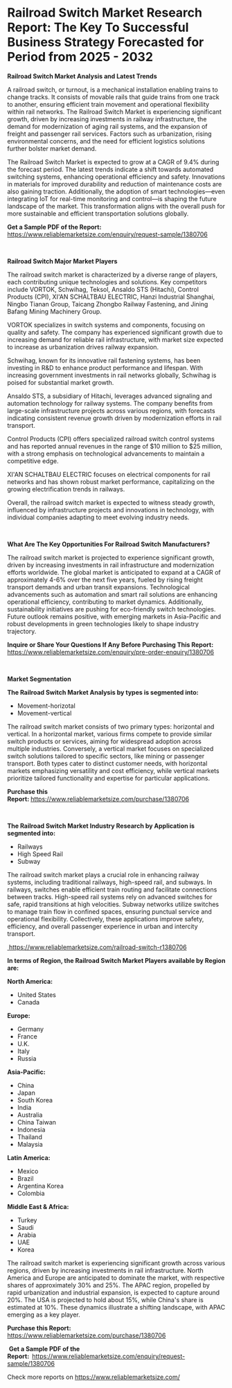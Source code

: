 <p><h1>Railroad Switch Market Research Report: The Key To Successful Business Strategy Forecasted for Period from 2025 - 2032</h1></p><p><strong>Railroad Switch Market Analysis and Latest Trends</strong></p>
<p><p>A railroad switch, or turnout, is a mechanical installation enabling trains to change tracks. It consists of movable rails that guide trains from one track to another, ensuring efficient train movement and operational flexibility within rail networks. The Railroad Switch Market is experiencing significant growth, driven by increasing investments in railway infrastructure, the demand for modernization of aging rail systems, and the expansion of freight and passenger rail services. Factors such as urbanization, rising environmental concerns, and the need for efficient logistics solutions further bolster market demand.</p><p>The Railroad Switch Market is expected to grow at a CAGR of 9.4% during the forecast period. The latest trends indicate a shift towards automated switching systems, enhancing operational efficiency and safety. Innovations in materials for improved durability and reduction of maintenance costs are also gaining traction. Additionally, the adoption of smart technologies—even integrating IoT for real-time monitoring and control—is shaping the future landscape of the market. This transformation aligns with the overall push for more sustainable and efficient transportation solutions globally.</p></p>
<p><strong>Get a Sample PDF of the Report:&nbsp;</strong> <a href="https://www.reliablemarketsize.com/enquiry/request-sample/1380706?utm_campaign=3101&utm_medium=2&utm_source=Github&utm_content=ia&utm_term=30032025&utm_id=railroad-switch">https://www.reliablemarketsize.com/enquiry/request-sample/1380706</a></p>
<p>&nbsp;</p>
<p><strong>Railroad Switch Major Market Players</strong></p>
<p><p>The railroad switch market is characterized by a diverse range of players, each contributing unique technologies and solutions. Key competitors include VORTOK, Schwihag, Teksol, Ansaldo STS (Hitachi), Control Products (CPI), XI'AN SCHALTBAU ELECTRIC, Hanzi Industrial Shanghai, Ningbo Tianan Group, Taicang Zhongbo Railway Fastening, and Jining Bafang Mining Machinery Group.</p><p>VORTOK specializes in switch systems and components, focusing on quality and safety. The company has experienced significant growth due to increasing demand for reliable rail infrastructure, with market size expected to increase as urbanization drives railway expansion.</p><p>Schwihag, known for its innovative rail fastening systems, has been investing in R&D to enhance product performance and lifespan. With increasing government investments in rail networks globally, Schwihag is poised for substantial market growth.</p><p>Ansaldo STS, a subsidiary of Hitachi, leverages advanced signaling and automation technology for railway systems. The company benefits from large-scale infrastructure projects across various regions, with forecasts indicating consistent revenue growth driven by modernization efforts in rail transport.</p><p>Control Products (CPI) offers specialized railroad switch control systems and has reported annual revenues in the range of $10 million to $25 million, with a strong emphasis on technological advancements to maintain a competitive edge.</p><p>XI'AN SCHALTBAU ELECTRIC focuses on electrical components for rail networks and has shown robust market performance, capitalizing on the growing electrification trends in railways.</p><p>Overall, the railroad switch market is expected to witness steady growth, influenced by infrastructure projects and innovations in technology, with individual companies adapting to meet evolving industry needs.</p></p>
<p>&nbsp;</p>
<p><strong>What Are The Key Opportunities For Railroad Switch Manufacturers?</strong></p>
<p><p>The railroad switch market is projected to experience significant growth, driven by increasing investments in rail infrastructure and modernization efforts worldwide. The global market is anticipated to expand at a CAGR of approximately 4-6% over the next five years, fueled by rising freight transport demands and urban transit expansions. Technological advancements such as automation and smart rail solutions are enhancing operational efficiency, contributing to market dynamics. Additionally, sustainability initiatives are pushing for eco-friendly switch technologies. Future outlook remains positive, with emerging markets in Asia-Pacific and robust developments in green technologies likely to shape industry trajectory.</p></p>
<p><strong>Inquire or Share Your Questions If Any Before Purchasing This Report:</strong> <a href="https://www.reliablemarketsize.com/enquiry/pre-order-enquiry/1380706?utm_campaign=3101&utm_medium=2&utm_source=Github&utm_content=ia&utm_term=30032025&utm_id=railroad-switch">https://www.reliablemarketsize.com/enquiry/pre-order-enquiry/1380706</a></p>
<p>&nbsp;</p>
<p><strong>Market Segmentation</strong></p>
<p><strong>The Railroad Switch Market Analysis by types is segmented into:</strong></p>
<p><ul><li>Movement-horizotal</li><li>Movement-vertical</li></ul></p>
<p><p>The railroad switch market consists of two primary types: horizontal and vertical. In a horizontal market, various firms compete to provide similar switch products or services, aiming for widespread adoption across multiple industries. Conversely, a vertical market focuses on specialized switch solutions tailored to specific sectors, like mining or passenger transport. Both types cater to distinct customer needs, with horizontal markets emphasizing versatility and cost efficiency, while vertical markets prioritize tailored functionality and expertise for particular applications.</p></p>
<p><strong>Purchase this Report:&nbsp;</strong><a href="https://www.reliablemarketsize.com/purchase/1380706?utm_campaign=3101&utm_medium=2&utm_source=Github&utm_content=ia&utm_term=30032025&utm_id=railroad-switch">https://www.reliablemarketsize.com/purchase/1380706</a></p>
<p>&nbsp;</p>
<p><strong>The Railroad Switch Market Industry Research by Application is segmented into:</strong></p>
<p><ul><li>Railways</li><li>High Speed Rail</li><li>Subway</li></ul></p>
<p><p>The railroad switch market plays a crucial role in enhancing railway systems, including traditional railways, high-speed rail, and subways. In railways, switches enable efficient train routing and facilitate connections between tracks. High-speed rail systems rely on advanced switches for safe, rapid transitions at high velocities. Subway networks utilize switches to manage train flow in confined spaces, ensuring punctual service and operational flexibility. Collectively, these applications improve safety, efficiency, and overall passenger experience in urban and intercity transport.</p></p>
<p><a href="https://www.reliablemarketsize.com/railroad-switch-r1380706?utm_campaign=3101&utm_medium=2&utm_source=Github&utm_content=ia&utm_term=30032025&utm_id=railroad-switch">&nbsp;https://www.reliablemarketsize.com/railroad-switch-r1380706</a></p>
<p><strong>In terms of Region, the Railroad Switch Market Players available by Region are:</strong></p>
<p>
    <p> <strong> North America: </strong>
        <ul>
            <li>United States</li>
            <li>Canada</li>
        </ul>
        </p> 
    <p> <strong> Europe: </strong>
        <ul>
            <li>Germany</li>
            <li>France</li>
            <li>U.K.</li>
            <li>Italy</li>
            <li>Russia</li>
        </ul>
        </p> 
    <p> <strong> Asia-Pacific: </strong>
        <ul>
            <li>China</li>
            <li>Japan</li>
            <li>South Korea</li>
            <li>India</li>
            <li>Australia</li>
            <li>China Taiwan</li>
            <li>Indonesia</li>
            <li>Thailand</li>
            <li>Malaysia</li>
        </ul>
        </p> 
    <p> <strong> Latin America: </strong>
        <ul>
            <li>Mexico</li>
            <li>Brazil</li>
            <li>Argentina Korea</li>
            <li>Colombia</li>
        </ul>
        </p> 
    <p> <strong> Middle East & Africa: </strong>
        <ul>
            <li>Turkey</li>
            <li>Saudi</li>
            <li>Arabia</li>
            <li>UAE</li>
            <li>Korea</li>
        </ul>
    </p>
    </p>
<p><p>The railroad switch market is experiencing significant growth across various regions, driven by increasing investments in rail infrastructure. North America and Europe are anticipated to dominate the market, with respective shares of approximately 30% and 25%. The APAC region, propelled by rapid urbanization and industrial expansion, is expected to capture around 20%. The USA is projected to hold about 15%, while China's share is estimated at 10%. These dynamics illustrate a shifting landscape, with APAC emerging as a key player.</p></p>
<p><strong>Purchase this Report: </strong><a href="https://www.reliablemarketsize.com/purchase/1380706?utm_campaign=3101&utm_medium=2&utm_source=Github&utm_content=ia&utm_term=30032025&utm_id=railroad-switch">https://www.reliablemarketsize.com/purchase/1380706</a></p>
<p>&nbsp;<strong>Get a Sample PDF of the Report:&nbsp;&nbsp;</strong><a href="https://www.reliablemarketsize.com/enquiry/request-sample/1380706?utm_campaign=3101&utm_medium=2&utm_source=Github&utm_content=ia&utm_term=30032025&utm_id=railroad-switch">https://www.reliablemarketsize.com/enquiry/request-sample/1380706</a></p>
<p><strong></strong></p>
<p>Check more reports on <a href="https://www.reliablemarketsize.com/?utm_campaign=3101&utm_medium=2&utm_source=Github&utm_content=ia&utm_term=30032025&utm_id=railroad-switch">https://www.reliablemarketsize.com/</a></p>